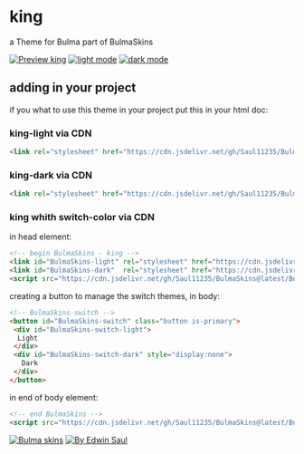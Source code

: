 
# king            

a Theme for Bulma part of BulmaSkins             

[![ Preview king ](https://img.shields.io/badge/-Preview_king-red)](https://saul11235.github.io/BulmaSkins/view?skin=king)
[![ light mode ](https://img.shields.io/badge/-light_mode-black)](https://saul11235.github.io/BulmaSkins/view?skin=king&dark=false)
[![ dark mode ](https://img.shields.io/badge/-dark_mode-black)](https://saul11235.github.io/BulmaSkins/view?skin=king&dark=true)

## adding in your project
if you what to use this theme in your project put this in your html doc:

### king-light via CDN
```html
<link rel="stylesheet" href="https://cdn.jsdelivr.net/gh/Saul11235/BulmaSkins@latest/skins/king.light.css">
```
### king-dark via CDN
```html
<link rel="stylesheet" href="https://cdn.jsdelivr.net/gh/Saul11235/BulmaSkins@latest/skins/king.dark.css">
```

### king whith switch-color via CDN
in head element:
```html
<!-- begin BulmaSkins - king -->
<link id="BulmaSkins-light" rel="stylesheet" href="https://cdn.jsdelivr.net/gh/Saul11235/BulmaSkins@latest/skins/king.light.css">
<link id="BulmaSkins-dark"  rel="stylesheet" href="https://cdn.jsdelivr.net/gh/Saul11235/BulmaSkins@latest/skins/king.dark.css">
<script src="https://cdn.jsdelivr.net/gh/Saul11235/BulmaSkins@latest/BulmaSkinsJs/first.js"></script>
```
creating a button to manage the switch themes, in body:            
```html
<!-- BulmaSkins-switch -->
<button id="BulmaSkins-switch" class="button is-primary">
 <div id="BulmaSkins-switch-light">
  Light
 </div>
 <div id="BulmaSkins-switch-dark" style="display:none">
   Dark
 </div>
</button>
```
in end of body element:            
```html
<!-- end BulmaSkins -->
<script src="https://cdn.jsdelivr.net/gh/Saul11235/BulmaSkins@latest/BulmaSkinsJs/last.js"></script>
```



[![Bulma skins](https://img.shields.io/badge/-Bulma_skins-blue)](https://saul11235.github.io/BulmaSkins/)
[![By Edwin Saul](https://img.shields.io/badge/-By_Edwin_Saul-black)](https://edwinsaul.com)
            